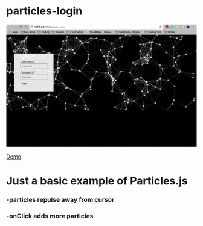 # particles-login

<img src="particle1.gif" />


[Demo](https://czuniga10.github.io/particles-login/)



# Just a basic example of Particles.js

### -particles repulse away from cursor
### -onClick adds more particles